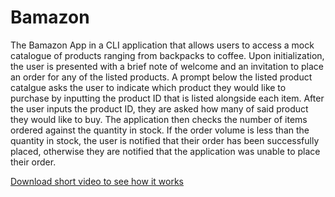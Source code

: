 # Bamazon

The Bamazon App in a CLI application that allows users to access a mock catalogue of products ranging from backpacks to coffee. Upon initialization, the user is presented with a brief note of welcome and an invitation to place an order for any of the listed products. A prompt below the listed product catalgue asks the user to indicate which product they would like to purchase by inputting the product ID that is listed alongside each item. After the user inputs the product ID, they are asked how many of said product they would like to buy. The application then checks the number of items ordered against the quantity in stock. If the order volume is less than the quantity in stock, the user is notified that their order has been successfully placed, otherwise they are notified that the application was unable to place their order.

[Download short video to see how it works](https://jeffpball.github.io/liri-node-app/NodeHomework.mov) 